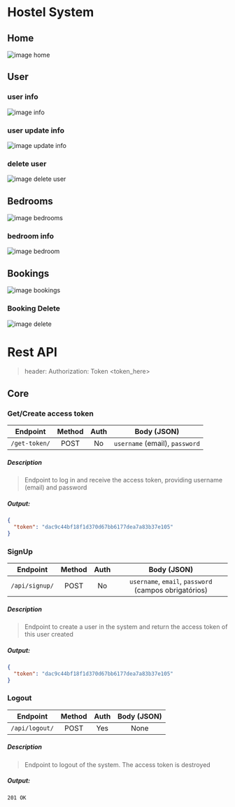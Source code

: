 # Hostel System

## Home
![image home](doc/home-new.jpg)

## User
### user info
![image info](doc/user-info-new.png)

### user update info
![image update info](doc/update-user-info-new.png)

### delete user
![image delete user](doc/delete-user-new.png)

## Bedrooms
![image bedrooms](doc/bedrooms-new.png)

### bedroom info
![image bedroom](doc/bedroom-new.jpg)

## Bookings
![image bookings](doc/bookings-new.png)

### Booking Delete
![image delete](doc/booking-delete-new.png)

# Rest API

> header: Authorization: Token <token_here>

## Core

### Get/Create access token
| Endpoint | Method | Auth | Body (JSON) |
|:---:|:---:|:---:|:---:|
| `/get-token/` | POST | No | `username` (email), `password` |

##### Description
>Endpoint to log in and receive the access token, providing username (email) and password

##### Output:
```json
{
  "token": "dac9c44bf18f1d370d67bb6177dea7a83b37e105"
}
```

### SignUp
| Endpoint | Method | Auth | Body (JSON) |
|:---:|:---:|:---:|:---:|
| `/api/signup/` | POST | No | `username`, `email`, `password` (campos obrigatórios) |

##### Description
>Endpoint to create a user in the system and return the access token of this user created

##### Output:
```json
{
  "token": "dac9c44bf18f1d370d67bb6177dea7a83b37e105"
}
```

### Logout
| Endpoint | Method | Auth | Body (JSON) |
|:---:|:---:|:---:|:---:|
| `/api/logout/` | POST | Yes | None |

##### Description
>Endpoint to logout of the system. The access token is destroyed

##### Output:
```http request
201 OK
```
